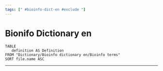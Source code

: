```yaml
---
tags: [" #bioinfo-dict-en #exclude "]
---
```

# Bionifo Dictionary en


```dataview
TABLE 
   definition AS Definition
FROM "Dictionary/Bioinfo dictionary en/Bioinfo terms" 
SORT file.name ASC
```

_____

